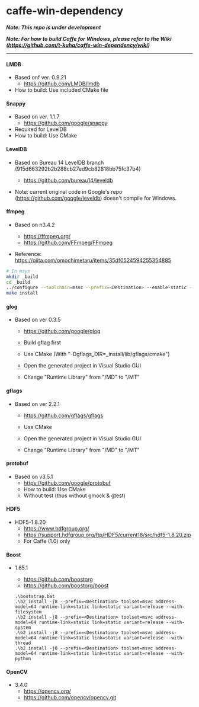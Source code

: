 # caffe-win-dependency


***Note: This repo is under development***


***Note: For how to build Caffe for Windows, please refer to the Wiki (https://github.com/t-kuha/caffe-win-dependency/wiki)***


***
#### LMDB
- Based onf ver. 0.9.21
  - https://github.com/LMDB/lmdb
- How to build: Use included CMake file


#### Snappy
- Based on ver. 1.1.7
  - https://github.com/google/snappy
- Required for LevelDB
- How to build: Use CMake


#### LevelDB
- Based on Bureau 14 LevelDB branch (915d663292b2b288cb27ed9cb82818bb75fc37b4)
  - https://github.com/bureau14/leveldb

- Note: current original code in Google's repo (https://github.com/google/leveldb) doesn't compile for Windows.


#### ffmpeg
- Based on n3.4.2
  - https://ffmpeg.org/
  - https://github.com/FFmpeg/FFmpeg

- Reference: https://qiita.com/omochimetaru/items/35df0524594255354885

```bash
# In msys
mkdir _build
cd _build
../configure --toolchain=msvc --prefix=<Destination> --enable-static --disable-programs
make install
```


#### glog
- Based on ver 0.3.5
  - https://github.com/google/glog

  - Build gflag first
  - Use CMake (With "-Dgflags_DIR=_install/lib/gflags/cmake")
  - Open the generated project in Visual Studio GUI
  - Change "Runtime Library" from "/MD" to "/MT" 


#### gflags
- Based on ver 2.2.1
  - https://github.com/gflags/gflags

  - Use CMake
  - Open the generated project in Visual Studio GUI
  - Change "Runtime Library" from "/MD" to "/MT" 


#### protobuf
- Based on v3.5.1
  - https://github.com/google/protobuf
  - How to build: Use CMake
  - Without test (thus without gmock & gtest)
  

#### HDF5
- HDF5-1.8.20
  - https://www.hdfgroup.org/
  - https://support.hdfgroup.org/ftp/HDF5/current18/src/hdf5-1.8.20.zip
  - For Caffe (1.0) only


#### Boost
- 1.65.1
  - https://github.com/boostorg
  - https://github.com/boostorg/boost

  ```MSDOS
  .\bootstrap.bat
  .\b2 install -j8 --prefix=<Destination> toolset=msvc address-model=64 runtime-link=static link=static variant=release --with-filesystem
  .\b2 install -j8 --prefix=<Destination> toolset=msvc address-model=64 runtime-link=static link=static variant=release --with-system
  .\b2 install -j8 --prefix=<Destination> toolset=msvc address-model=64 runtime-link=static link=static variant=release --with-thread
  .\b2 install -j8 --prefix=<Destination> toolset=msvc address-model=64 runtime-link=static link=static variant=release --with-python
  ```

#### OpenCV
- 3.4.0
  - https://opencv.org/
  - https://github.com/opencv/opencv.git

